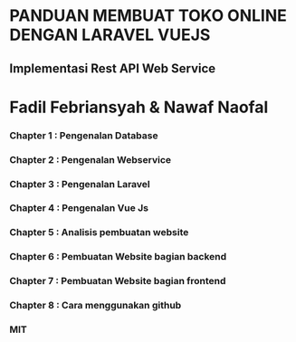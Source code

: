 # PANDUAN MEMBUAT TOKO ONLINE DENGAN LARAVEL VUEJS

## Implementasi Rest API Web Service

# Fadil Febriansyah & Nawaf Naofal

### Chapter 1 : Pengenalan Database
### Chapter 2 : Pengenalan Webservice
### Chapter 3 : Pengenalan Laravel
### Chapter 4 : Pengenalan Vue Js
### Chapter 5 : Analisis pembuatan website
### Chapter 6 : Pembuatan Website bagian backend
### Chapter 7 : Pembuatan Website bagian frontend
### Chapter 8 : Cara menggunakan github


### MIT
